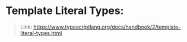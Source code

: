 # Template Literal Types:
> Link: https://www.typescriptlang.org/docs/handbook/2/template-literal-types.html
